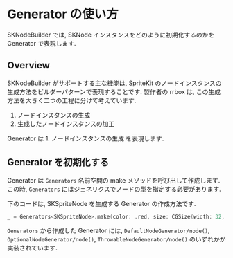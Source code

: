 # Generator の使い方

SKNodeBuilder では, SKNode インスタンスをどのように初期化するのかを Generator で表現します. 

## Overview

SKNodeBuilder がサポートする主な機能は, SpriteKit のノードインスタンスの生成方法をビルダーパターンで表現することです. 製作者の rrbox は, この生成方法を大きく二つの工程に分けて考えています.

1. ノードインスタンスの生成
2. 生成したノードインスタンスの加工

Generator は 1. ノードインスタンスの生成 を表現します.

## Generator を初期化する

Generator は ``Generators`` 名前空間の make メソッドを呼び出して作成します. この時, ``Generators`` にはジェネリクスでノードの型を指定する必要があります.

下のコードは, SKSpriteNode を生成する Generator の作成方法です.

```swift
_ = Generators<SKSpriteNode>.make(color: .red, size: CGSize(width: 32, height: 32))
```

``Generators`` から作成した Generator には, ``DefaultNodeGenerator/node()``, ``OptionalNodeGenerator/node()``, ``ThrowableNodeGenerator/node()`` のいずれかが実装されています.

